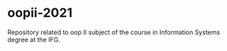 # oopii-2021
Repository related to oop II subject of the course in Information Systems degree at the IFG.

